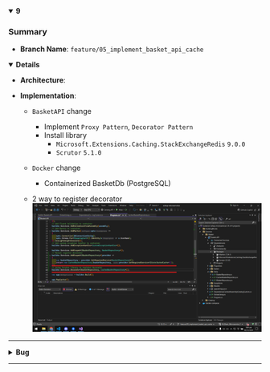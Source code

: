 <details open>
<summary id="9"><strong>9</strong></summary>

### Summary
- **Branch Name**: `feature/05_implement_basket_api_cache`

<details open>
<summary><strong>Details</strong></summary>

- **Architecture**:

- **Implementation**:
    - `BasketAPI` change
        - Implement `Proxy Pattern`, `Decorator Pattern`
        - Install library
            - `Microsoft.Extensions.Caching.StackExchangeRedis` `9.0.0`
            - `Scrutor` `5.1.0`
    - `Docker` change
        - Containerized BasketDb (PostgreSQL)

    - 2 way to register decorator
![alt text](image.png)
---
</details>

<details>
<summary><strong>Bug</strong></summary>

</details>
</details>

---